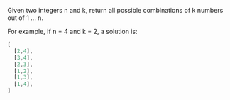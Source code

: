 Given two integers n and k, return all possible combinations of k numbers out of 1 ... n.

For example,
If n = 4 and k = 2, a solution is:
```javascript
[
  [2,4],
  [3,4],
  [2,3],
  [1,2],
  [1,3],
  [1,4],
]
```
